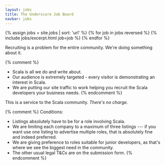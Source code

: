```yaml
---
layout: jobs
title: The Underscore Job Board
navbar: jobs
---
```


<article class="job-listing">
    {% assign jobs = site.jobs | sort: 'url' %}
    {% for job in jobs reversed %}
    {% include jobs/excerpt.html job=job %}
    {% endfor %}
</article>

<p class="text-center">
  Recruiting is a problem for the entire community. We're doing something about it.
</p>

{% comment %}
- Scala is all we do and write about.
- Our audience is extremely targeted - every visitor is demonstrating an interest in Scala.
- We are putting our site traffic to work helping you recruit the Scala developers your business needs.
{% endcomment %}

<p class="text-center">
  This is a service to the Scala community. <em>There's no charge.</em>
</p>

{% comment %}
Conditions:

- Listings absolutely have to be for a role involving Scala.
- We are limiting each company to a maximum of three listings --- if you want use one listing to advertise multiple roles, that is absolutely fine and indeed preferred.
- We are giving preference to roles suitable for junior developers, as that's where we see the biggest need in the community.
- The other usual legal T&amp;Cs are on the submission form.
{% endcomment %}

<script>
  uio.jobListing.init(".job-listing")
</script>
